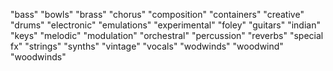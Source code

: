 "bass"
"bowls"
"brass"
"chorus"
"composition"
"containers"
"creative"
"drums"
"electronic"
"emulations"
"experimental"
"foley"
"guitars"
"indian"
"keys"
"melodic"
"modulation"
"orchestral"
"percussion"
"reverbs"
"special fx"
"strings"
"synths"
"vintage"
"vocals"
"wodwinds"
"woodwind"
"woodwinds"